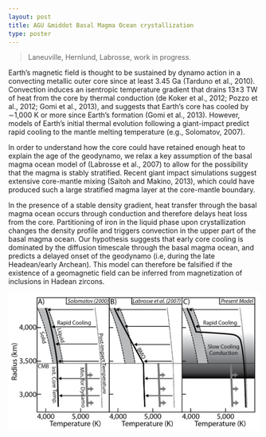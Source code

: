 ```yaml
---
layout: post
title: AGU &middot Basal Magma Ocean crystallization
type: poster
---
```


>Laneuville, Hernlund, Labrosse, work in progress.

Earth’s magnetic field is thought to be sustained by dynamo action in a convecting metallic outer
core since at least 3.45 Ga (Tarduno et al., 2010). Convection induces an isentropic temperature
gradient that drains 13±3 TW of heat from the core by thermal conduction (de Koker et al., 2012;
Pozzo et al., 2012; Gomi et al., 2013), and suggests that Earth’s core has cooled by ∼1,000 K or
more since Earth’s formation (Gomi et al., 2013). However, models of Earth’s initial thermal
evolution following a giant-impact predict rapid cooling to the mantle melting temperature (e.g.,
Solomatov, 2007).

In order to understand how the core could have retained enough heat to explain the age of the
geodynamo, we relax a key assumption of the basal magma ocean model of (Labrosse et al., 2007) to
allow for the possibility that the magma is stably stratified. Recent giant impact simulations
suggest extensive core-mantle mixing (Saitoh and Makino, 2013), which could have produced such a
large stratified magma layer at the core-mantle boundary.

In the presence of a stable density gradient, heat transfer through the basal magma ocean occurs
through conduction and therefore delays heat loss from the core. Partitioning of iron in the liquid
phase upon crystallization changes the density profile and triggers convection in the upper part of
the basal magma ocean. Our hypothesis suggests that early core cooling is dominated by the diffusion
timescale through the basal magma ocean, and predicts a delayed onset of the geodynamo (i.e, during
the late Headean/early Archean). This model can therefore be falsified if the existence of a
geomagnetic field can be inferred from magnetization of inclusions in Hadean zircons.

![BMO Scenario](/images/BMOScenario.png)


